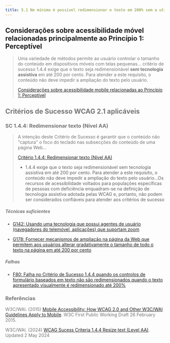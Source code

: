 ```yaml
---
title: 5.1 No mínimo é possível redimensionar o texto em 200% sem a utilização de tecnologias de apoio
---
```


## Considerações sobre acessibilidade móvel relacionadas principalmente ao Princípio 1: Perceptível
>
><font color="#757575">Uma variedade de métodos permite ao usuário controlar o tamanho do conteúdo em dispositivos móveis com telas pequenas... critério de sucesso 1.4.4 exige que o texto seja redimensionável **sem tecnologia assistiva** em até 200 por cento. Para atender a este requisito, o conteúdo não deve impedir a ampliação do texto pelo usuário.
> 
> [Considerações sobre acessibilidade mobile relacionadas ao Princípio 1: Perceptível](https://www.w3.org/TR/mobile-accessibility-mapping/#zoom-magnification)

## Critérios de Sucesso WCAG 2.1 aplicáveis

### SC 1.4.4: Redimensionar texto (Nível AA)

><font color="#757575">A intenção deste Critério de Sucesso é garantir que o conteúdo não "captura" o foco do teclado nas subsecções do conteúdo de uma página Web...</font>
>
> [Critério 1.4.4: Redimensionar texto (Nível AA)](https://www.w3.org/WAI/WCAG21/Understanding/no-keyboard-trap)
>
> - 1.4.4 exige que o texto seja redimensionável sem tecnologia assistiva em até 200 por cento. Para atender a este requisito, o conteúdo não deve impedir a ampliação do texto pelo usuário...Os recursos de acessibilidade voltados para populações específicas de pessoas com deficiência enquadram-se na definição de tecnologia assistiva adotada pelas WCAG e, portanto, não podem ser considerados confiáveis ​​para atender aos critérios de sucesso

##### Técnicas suficientes

- [G142: Usando uma tecnologia que possui agentes de usuário (navegadores do telemóvel, aplicações) que suportam zoom](/tecnicas-procedimentos-de-teste/G142.md)

- [G178: Fornecer mecanismos de ampliação na página da Web que permitem aos usuários alterar gradativamente o tamanho de todo o texto na página em até 200 por cento](/tecnicas-procedimentos-de-teste/G178.md)


##### Falhas
- [F80: Falha no Critério de Sucesso 1.4.4 quando os controlos de formulário baseados em texto não são redimensionados quando o texto apresentado visualmente é redimensionado até 200%](/falhas/F80.md)

### Referências

W3C/WAI. (2015) [Mobile Accessibility: How WCAG 2.0 and Other W3C/WAI Guidelines Apply to Mobile](https://www.w3.org/TR/mobile-accessibility-mapping/#zoom-magnification). W3C First Public Working Draft 26 February 2015.

W3C/WAI. (2024) [WCAG Sucess Criteria 1.4.4 Resize text (Level AA)](https://www.w3.org/WAI/WCAG21/Understanding/resize-text.html). Updated 2 May 2024
